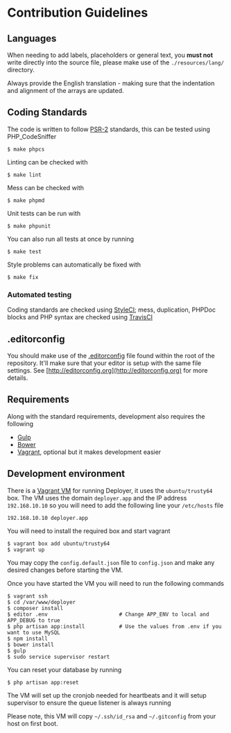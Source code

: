 # Contribution Guidelines

## Languages

When needing to add labels, placeholders or general text, you **must not** write directly into the source file, please make use of the `./resources/lang/` directory.

Always provide the English translation - making sure that the indentation and alignment of the arrays are updated.

## Coding Standards

The code is written to follow [PSR-2](https://github.com/php-fig/fig-standards/blob/master/accepted/PSR-2-coding-style-guide.md) standards, this can be tested using PHP_CodeSniffer

    $ make phpcs

Linting can be checked with

    $ make lint

Mess can be checked with

    $ make phpmd

Unit tests can be run with

    $ make phpunit
    
You can also run all tests at once by running

    $ make test
    
Style problems can automatically be fixed with

    $ make fix


### Automated testing

Coding standards are checked using [StyleCI](https://styleci.io/repos/33559148); mess, duplication, PHPDoc blocks and PHP syntax are checked using [TravisCI](https://travis-ci.org/REBELinBLUE/deployer)

## .editorconfig

You should make use of the [.editorconfig](/.editorconfig) file found within the root of the repository. It'll make sure that your editor is setup with the same file settings. See [http://editorconfig.org](http://editorconfig.org) for more details.

## Requirements

Along with the standard requirements, development also requires the following

- [Gulp](http://gulpjs.com)
- [Bower](http://bower.io)
- [Vagrant](https://www.vagrantup.com/), optional but it makes development easier

## Development environment

There is a [Vagrant VM](https://github.com/REBELinBLUE/deployer-vm) for running Deployer, it uses the `ubuntu/trusty64` box. The VM uses the domain `deployer.app` and the IP address `192.168.10.10` so you will need to add the following line your `/etc/hosts` file

    192.168.10.10 deployer.app

You will need to install the required box and start vagrant

    $ vagrant box add ubuntu/trusty64
    $ vagrant up

You may copy the `config.default.json` file to `config.json` and make any desired changes before starting the VM.

Once you have started the VM you will need to run the following commands

    $ vagrant ssh
    $ cd /var/www/deployer
    $ composer install
    $ editor .env                       # Change APP_ENV to local and APP_DEBUG to true
    $ php artisan app:install           # Use the values from .env if you want to use MySQL
    $ npm install
    $ bower install
    $ gulp
    $ sudo service supervisor restart

You can reset your database by running

    $ php artisan app:reset

The VM will set up the cronjob needed for heartbeats and it will setup supervisor to ensure the queue listener is always running

Please note, this VM will copy `~/.ssh/id_rsa` and `~/.gitconfig` from your host on first boot.
